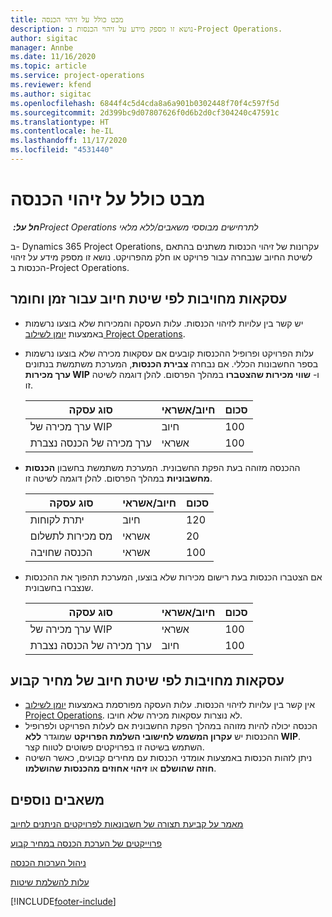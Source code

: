```yaml
---
title: מבט כולל על זיהוי הכנסה
description: נושא זו מספק מידע על זיהוי הכנסות ב-Project Operations.
author: sigitac
manager: Annbe
ms.date: 11/16/2020
ms.topic: article
ms.service: project-operations
ms.reviewer: kfend
ms.author: sigitac
ms.openlocfilehash: 6844f4c5d4cda8a6a901b0302448f70f4c597f5d
ms.sourcegitcommit: 2d399bc9d07807626f0d6b2d0cf304240c47591c
ms.translationtype: HT
ms.contentlocale: he-IL
ms.lasthandoff: 11/17/2020
ms.locfileid: "4531440"
---
```

# <a name="revenue-recognition-overview"></a>מבט כולל על זיהוי הכנסה

_**חל על:** ‏Project Operations לתרחישים מבוססי משאבים/ללא מלאי_

ב- Dynamics 365 Project Operations, עקרונות של זיהוי הכנסות משתנים בהתאם לשיטת החיוב שנבחרה עבור פרויקט או חלק מהפרויקט. נושא זו מספק מידע על זיהוי הכנסות ב-Project Operations.

## <a name="transactions-accounted-using-time-and-material-billing-method"></a>עסקאות מחויבות לפי שיטת חיוב עבור זמן וחומר

- יש קשר בין עלויות לזיהוי הכנסות. עלות העסקה והמכירות שלא בוצעו נרשמות באמצעות [יומן לשילוב Project Operations](../project-accounting/project-operations-integration-journal.md).
- עלות הפרויקט ופרופיל ההכנסות קובעים אם עסקאות מכירה שלא בוצעו נרשמות בספר החשבונות הכללי. אם נבחרה **צבירת הכנסות**, המערכת משתמשת בנתונים **ערך מכירות WIP** ו- **שווי מכירות שהצטברו** במהלך הפרסום. להלן דוגמה לשיטה זו.  

  | סוג עסקה | חיוב/אשראי | סכום |
  | --- | --- | --- |
  | ערך מכירה של WIP | חיוב | 100 |
  | ערך מכירה של הכנסה נצברת | אשראי | 100 |

- ההכנסה מזוהה בעת הפקת החשבונית. המערכת משתמשת בחשבון **הכנסות מחשבוניות** במהלך הפרסום. להלן דוגמה לשיטה זו.  

  | סוג עסקה | חיוב/אשראי | סכום |
  | --- | --- | --- |
  | יתרת לקוחות | חיוב | 120 |
  | מס מכירות לתשלום | אשראי | 20 |
  | הכנסה שחויבה | אשראי | 100 |

- אם הצטברו הכנסות בעת רישום מכירות שלא בוצעו, המערכת תהפוך את ההכנסות שנצברו בחשבונית.

  | סוג עסקה | חיוב/אשראי | סכום |
  | --- | --- | --- |
  | ערך מכירה של WIP | אשראי | 100 |
  | ערך מכירה של הכנסה נצברת | חיוב | 100 |

## <a name="transactions-accounted-using-the-fixed-price-billing-method"></a>עסקאות מחויבות לפי שיטת חיוב של מחיר קבוע

- אין קשר בין עלויות לזיהוי הכנסות. עלות העסקה מפורסמת באמצעות [יומן לשילוב Project Operations](../project-accounting/project-operations-integration-journal.md). לא נוצרות עסקאות מכירה שלא חויבו.
- הכנסה יכולה להיות מזוהה במהלך הפקת החשבונית אם לעלות הפרויקט ולפרופיל ההכנסות יש **עקרון המשמש לחישובי השלמת הפרויקט** שמוגדר **ללא WIP**. השתמש בשיטה זו בפרויקטים פשוטים לטווח קצר.
- ניתן לזהות הכנסות באמצעות אומדני הכנסות עם מחירים קבועים, כאשר השיטה **חוזה שהושלם** או **זיהוי אחוזים מהכנסות שהושלמו**.

## <a name="additional-resources"></a>משאבים נוספים
[מאמר על קביעת תצורה של חשבונאות לפרויקטים הניתנים לחיוב](../project-accounting/configure-accounting-billable-projects.md)

[פרוייקטים של הערכת הכנסה במחיר קבוע](rev-rec-percentage-completion-method.md)

[ניהול הערכות הכנסה](rev-rec-completed-contract-method.md)

[עלות להשלמת שיטות](cost-complete-methods.md)


[!INCLUDE[footer-include](../includes/footer-banner.md)]